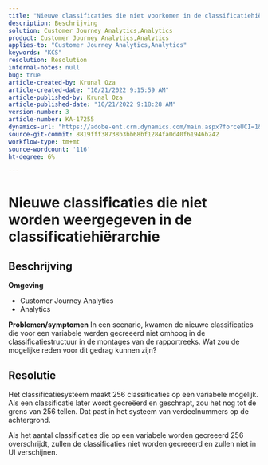```yaml
---
title: "Nieuwe classificaties die niet voorkomen in de classificatiehiërarchie"
description: Beschrijving
solution: Customer Journey Analytics,Analytics
product: Customer Journey Analytics,Analytics
applies-to: "Customer Journey Analytics,Analytics"
keywords: "KCS"
resolution: Resolution
internal-notes: null
bug: true
article-created-by: Krunal Oza
article-created-date: "10/21/2022 9:15:59 AM"
article-published-by: Krunal Oza
article-published-date: "10/21/2022 9:18:28 AM"
version-number: 3
article-number: KA-17255
dynamics-url: "https://adobe-ent.crm.dynamics.com/main.aspx?forceUCI=1&pagetype=entityrecord&etn=knowledgearticle&id=8dff38f6-2051-ed11-bba2-0022480867fb"
source-git-commit: 8819fff38738b3bb68bf1284fa0d40f61946b242
workflow-type: tm+mt
source-wordcount: '116'
ht-degree: 6%

---
```


# Nieuwe classificaties die niet worden weergegeven in de classificatiehiërarchie

## Beschrijving

<b>Omgeving</b>
- Customer Journey Analytics
- Analytics



<b>Problemen/symptomen</b>
In een scenario, kwamen de nieuwe classificaties die voor een variabele werden gecreeerd niet omhoog in de classificatiestructuur in de montages van de rapportreeks. Wat zou de mogelijke reden voor dit gedrag kunnen zijn?


## Resolutie


Het classificatiesysteem maakt 256 classificaties op een variabele mogelijk. Als een classificatie later wordt gecreëerd en geschrapt, zou het nog tot de grens van 256 tellen. Dat past in het systeem van verdeelnummers op de achtergrond.

Als het aantal classificaties die op een variabele worden gecreeerd 256 overschrijdt, zullen de classificaties niet worden gecreeerd en zullen niet in UI verschijnen.
